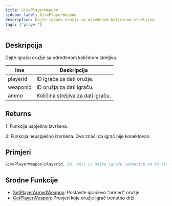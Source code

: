 ```yaml
---
title: GivePlayerWeapon
sidebar_label: GivePlayerWeapon
description: Dajte igraču oružje sa određenom količinom streljiva.
tags: ["player"]
---
```


## Deskripcija

Dajte igraču oružje sa određenom količinom streljiva.

| Ime      | Deskripcija                        |
| -------- | ---------------------------------- |
| playerid | ID igrača za dati oružje.          |
| weaponid | ID oružja za dati igraču.          |
| ammo     | Količina streljiva za dati igraču. |

## Returns

1: Funkcija uspješno izvršena.

0: Funkcija neuspješno izvršena. Ovo znači da igrač nije konektovan.

## Primjeri

```c
GivePlayerWeapon(playerid, 26, 64); // Dajte igraču sačmaricu sa 64 streljiva
```

## Srodne Funkcije

- [SetPlayerArmedWeapon](SetPlayerArmedWeapon): Postavite igračevo "armed" oružje.
- [GetPlayerWeapon](GetPlayerWeapon): Provjeri koje oružje igrač trenutno drži.
